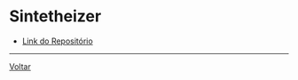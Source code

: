 # Sintetheizer

- [Link do Repositório](https://github.com/LPAE/lpae.github.io/tree/master/estudos/Sintetheizer)

---
[Voltar](https://lpae.github.io/)